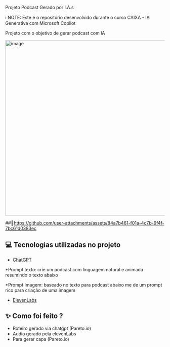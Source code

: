 Projeto Podcast Gerado por I.A.s

ℹ️ NOTE: Este é o repositório desenvolvido durante o curso CAIXA - IA Generativa com Microsoft Copilot

Projeto com o objetivo de gerar podcast com IA

<img width="553" alt="image" src="https://github.com/user-attachments/assets/6f384180-a6ad-4a94-9e2d-b6d57bcbcfa7" />

##📕https://github.com/user-attachments/assets/84a7b461-f01a-4c7b-9f4f-7bc61d0383ec


## 💻 Tecnologias utilizadas no projeto

- [ChatGPT](https://tess.pareto.io/)
  
*Prompt texto: crie um podcast com linguagem natural e animada resumindo o texto abaixo

*Prompt Imagem: baseado no texto para podcast abaixo me de um prompt rico para criação de uma imagem

- [ElevenLabs](https://beta.elevenlabs.io/)


## ✨ Como foi feito ?

- Roteiro gerado via chatgpt (Pareto.io)
- Audio gerado pela elevenLabs
- Para gerar capa (Pareto.io)

